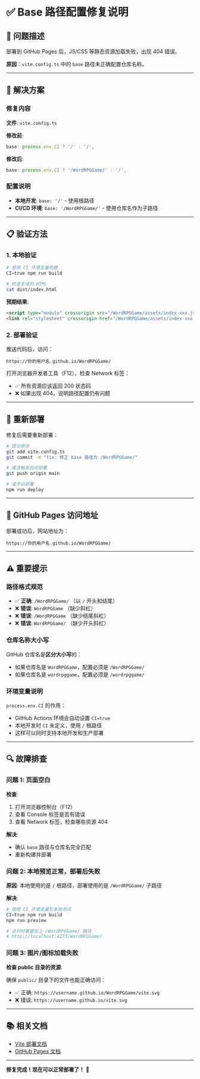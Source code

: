 # ✅ Base 路径配置修复说明

## 🔧 问题描述

部署到 GitHub Pages 后，JS/CSS 等静态资源加载失败，出现 404 错误。

**原因**：`vite.config.ts` 中的 `base` 路径未正确配置仓库名称。

---

## 🎯 解决方案

### 修复内容

**文件**: `vite.config.ts`

**修改前**:
```typescript
base: process.env.CI ? '/' : '/',
```

**修改后**:
```typescript
base: process.env.CI ? '/WordRPGGame/' : '/',
```

### 配置说明

- **本地开发**: `base: '/'` - 使用根路径
- **CI/CD 环境**: `base: '/WordRPGGame/'` - 使用仓库名作为子路径

---

## 📋 验证方法

### 1. 本地验证

```bash
# 使用 CI 环境变量构建
CI=true npm run build

# 检查生成的 HTML
cat dist/index.html
```

**预期结果**:
```html
<script type="module" crossorigin src="/WordRPGGame/assets/index-xxx.js"></script>
<link rel="stylesheet" crossorigin href="/WordRPGGame/assets/index-xxx.css">
```

### 2. 部署验证

推送代码后，访问：
```
https://你的用户名.github.io/WordRPGGame/
```

打开浏览器开发者工具（F12），检查 Network 标签：
- ✅ 所有资源应该返回 200 状态码
- ❌ 如果出现 404，说明路径配置仍有问题

---

## 🚀 重新部署

修复后需要重新部署：

```bash
# 提交修改
git add vite.config.ts
git commit -m "fix: 修正 base 路径为 /WordRPGGame/"

# 推送触发自动部署
git push origin main

# 或手动部署
npm run deploy
```

---

## 📝 GitHub Pages 访问地址

部署成功后，网站地址为：

```
https://你的用户名.github.io/WordRPGGame/
```

---

## ⚠️ 重要提示

### 路径格式规范

- ✅ **正确**: `/WordRPGGame/` （以 `/` 开头和结尾）
- ❌ **错误**: `WordRPGGame` （缺少斜杠）
- ❌ **错误**: `/WordRPGGame` （缺少结尾斜杠）
- ❌ **错误**: `WordRPGGame/` （缺少开头斜杠）

### 仓库名称大小写

GitHub 仓库名是**区分大小写**的：
- 如果仓库名是 `WordRPGGame`，配置必须是 `/WordRPGGame/`
- 如果仓库名是 `wordrpggame`，配置必须是 `/wordrpggame/`

### 环境变量说明

`process.env.CI` 的作用：
- GitHub Actions 环境会自动设置 `CI=true`
- 本地开发时 `CI` 未定义，使用 `/` 根路径
- 这样可以同时支持本地开发和生产部署

---

## 🔍 故障排查

### 问题 1: 页面空白

**检查**:
1. 打开浏览器控制台（F12）
2. 查看 Console 标签是否有错误
3. 查看 Network 标签，检查哪些资源 404

**解决**:
- 确认 `base` 路径与仓库名完全匹配
- 重新构建并部署

### 问题 2: 本地预览正常，部署后失败

**原因**: 本地使用的是 `/` 根路径，部署使用的是 `/WordRPGGame/` 子路径

**解决**:
```bash
# 使用 CI 环境变量在本地测试
CI=true npm run build
npm run preview

# 访问时需要加上 /WordRPGGame/ 路径
# http://localhost:4173/WordRPGGame/
```

### 问题 3: 图片/图标加载失败

**检查 public 目录的资源**:

确保 `public/` 目录下的文件也能正确访问：
- ✅ 正确: `https://username.github.io/WordRPGGame/vite.svg`
- ❌ 错误: `https://username.github.io/vite.svg`

---

## 📚 相关文档

- [Vite 部署文档](https://vitejs.dev/guide/static-deploy.html#github-pages)
- [GitHub Pages 文档](https://docs.github.com/pages)

---

**修复完成！现在可以正常部署了！** 🎉
